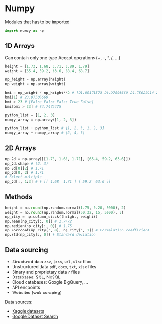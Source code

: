 # Numpy

Modules that has to be imported

```py
import numpy as np
```

## 1D Arrays

Can contain only one type
Accept operations (+, -, \*, /, ...)

```py
height = [1.73, 1.68, 1.71, 1.89, 1.79]
weight = [65.4, 59.2, 63.6, 88.4, 68.7]

np_height = np.array(height)
np_weight = np.array(weight)

bmi = np_weight / np_height**2 # [21.85171573 20.97505669 21.75028214 24.7473475  21.44127836]
bmi[1] # 20.97505669
bmi > 23 # [False False False True False]
bmi[bmi > 23] # 24.7473475

python_list = [1, 2, 3]
numpy_array = np.array([1, 2, 3])

python_list + python_list # [1, 2, 3, 1, 2, 3]
numpy_array + numpy_array # [2, 4, 6]
```

## 2D Arrays

```py
np_2d = np.array([[1.73, 1.68, 1.71], [65.4, 59.2, 63.6]])
np_2d.shape # (2, 3)
np_2d[0][2] # 1.71
np_2d[0, 2] # 1.71
# Select multiple
np_2d[:, 1:3] # # [[ 1.68  1.71 ] [ 59.2  63.6 ]]
```

## Methods

```py
height = np.round(np.random.normal(1.75, 0.20, 5000), 2)
weight = np.round(np.random.normal(60.32, 15, 5000), 2)
np_city = np.column_stack((height, weight))
np.mean(np_city[:, 0]) # 1.7472
np.median(np_city[:, 0]) # 1.75
np.corrcoef(np_city[:, 0], np_city[:, 1]) # Correlation coefficient
np.std(np_city[:, 0]) # Standard deviation
```

## Data sourcing

- Structured data `csv`, `json`, `xml`, `xlsx` files
- Unstructured data `pdf`, `docx`, `txt`, `xlsx` files
- Binary and proprietary data `?` files
- Databases: SQL, NoSQL
- Cloud databases: Google BigQuery, ...
- API endpoints
- Websites (web scraping)

Data sources:

- [Kaggle datasets](https://www.kaggle.com/datasets)
- [Google Dataset Search](https://datasetsearch.research.google.com/)
